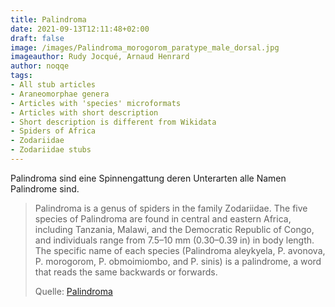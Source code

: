 ```yaml
---
title: Palindroma
date: 2021-09-13T12:11:48+02:00
draft: false
image: /images/Palindroma_morogorom_paratype_male_dorsal.jpg
imageauthor: Rudy Jocqué, Arnaud Henrard
author: noqqe
tags:
- All stub articles
- Araneomorphae genera
- Articles with 'species' microformats
- Articles with short description
- Short description is different from Wikidata
- Spiders of Africa
- Zodariidae
- Zodariidae stubs
---
```


Palindroma sind eine Spinnengattung deren Unterarten alle Namen Palindrome sind.

> Palindroma is a genus of spiders in the family Zodariidae. The five species of
> Palindroma are found in central and eastern Africa, including Tanzania,
> Malawi, and the Democratic Republic of Congo, and individuals range from
> 7.5–10 mm (0.30–0.39 in) in body length. The specific name of each species
> (Palindroma aleykyela, P. avonova, P. morogorom,  P. obmoimiombo, and P.
> sinis) is a palindrome, a word that reads the same backwards or forwards.
>
> Quelle: [Palindroma](https://en.wikipedia.org/wiki/Palindroma)
